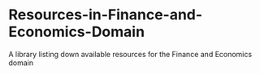 # Resources-in-Finance-and-Economics-Domain
A library listing down available resources for the Finance and Economics domain

